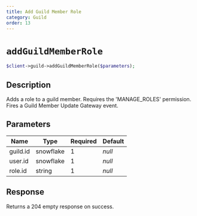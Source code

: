 ```yaml
---
title: Add Guild Member Role
category: Guild
order: 13
---
```


# `addGuildMemberRole`

```php
$client->guild->addGuildMemberRole($parameters);
```

## Description

Adds a role to a guild member. Requires the &#039;MANAGE_ROLES&#039; permission.  Fires a Guild Member Update Gateway event.

## Parameters


Name | Type | Required | Default
--- | --- | --- | ---
guild.id | snowflake | 1 | *null*
user.id | snowflake | 1 | *null*
role.id | string | 1 | *null*

## Response

Returns a 204 empty response on success.

